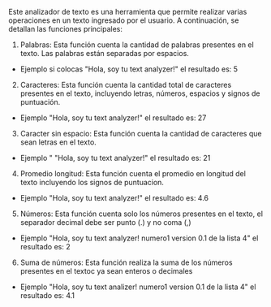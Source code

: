  Este analizador de texto es una herramienta que permite realizar varias operaciones en un texto ingresado por el usuario. A continuación, se detallan las funciones principales:

 1. Palabras: Esta función cuenta la cantidad de palabras presentes en el texto. Las palabras están separadas por espacios.
 * Ejemplo si colocas "Hola, soy tu text analyzer!" el resultado es: 5 

 2. Caracteres: Esta función cuenta la cantidad total de caracteres presentes en el texto, incluyendo letras, números, espacios y signos de puntuación. 
 * Ejemplo "Hola, soy tu text analyzer!" el resultado es: 27

 3. Caracter sin espacio: Esta función cuenta la cantidad de caracteres que sean letras en el texto.
 * Ejemplo " "Hola, soy tu text analyzer!" el resultado es: 21

 4. Promedio longitud: Esta función cuenta el promedio en longitud del texto incluyendo los signos de puntuacion.
 * Ejemplo "Hola, soy tu text analyzer!" el resultado es: 4.6

 5. Números: Esta función cuenta solo los números presentes en el texto, el separador decimal debe ser punto (.) y no coma (,)
 * Ejemplo "Hola, soy tu text analyzer! numero1 version 0.1 de la lista 4" el resultado es: 2 

 6. Suma de números: Esta función realiza la suma de los números presentes en el textoc ya sean enteros o decimales
* Ejemplo "Hola, soy tu text analizer! numero1 version 0.1 de la lista 4" el resultado es: 4.1 

